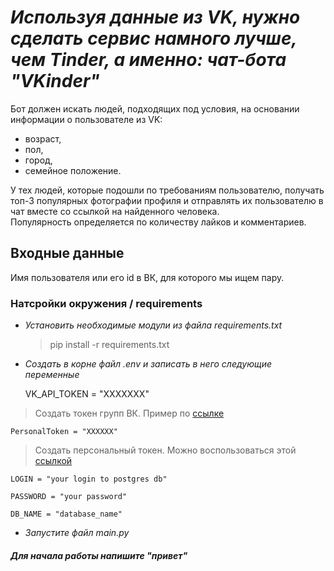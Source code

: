# _Используя данные из VK, нужно сделать сервис намного лучше, чем Tinder, а именно: чат-бота "VKinder"_ #

Бот должен искать людей, подходящих под условия, на основании информации о пользователе из VK:

- возраст,
- пол,
- город,
- семейное положение.

У тех людей, которые подошли по требованиям пользователю, получать топ-3 популярных фотографии профиля и отправлять их пользователю в чат вместе со ссылкой на найденного человека.  
Популярность определяется по количеству лайков и комментариев.

## Входные данные ##

Имя пользователя или его id в ВК, для которого мы ищем пару.

### Натсройки окружения / requirements ###

- _Установить необходимые модули из файла requirements.txt_
    >pip install -r requirements.txt

- _Создать в корне файл .env и записать в него следующие переменные_

    VK_API_TOKEN = "XXXXXXX"

>Создать токен групп ВК. Пример по [ссылке](https://pechenek.net/social-networks/vk/api-vk-poluchaem-klyuch-dostupa-token-gruppy/)

    PersonalToken = "XXXXXX"
>Создать персональный токен. Можно воспользоваться этой [ссылкой](https://vkhost.github.io/)

    LOGIN = "your login to postgres db"

    PASSWORD = "your password"

    DB_NAME = "database_name"

- _Запустите файл main.py_

#### _Для начала работы напишите "привет"_ ####
